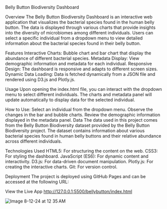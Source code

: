 Belly Button Biodiversity Dashboard

Overview
The Belly Button Biodiversity Dashboard is an interactive web application that visualizes the bacterial species found in the human belly button. The data is displayed through various charts that provide insights into the diversity of microbiomes among different individuals. Users can select a specific individual from a dropdown menu to view detailed information about the bacterial species found in their belly button.

Features
Interactive Charts: Bubble chart and bar chart that display the abundance of different bacterial species.
Metadata Display: View demographic information and metadata for each individual.
Responsive Design: The dashboard is responsive and adapts to different screen sizes.
Dynamic Data Loading: Data is fetched dynamically from a JSON file and rendered using D3.js and Plotly.js.

Usage
Upon opening the index.html file, you can interact with the dropdown menu to select different individuals. The charts and metadata panel will update automatically to display data for the selected individual.

How to Use:
Select an individual from the dropdown menu.
Observe the changes in the bar and bubble charts.
Review the demographic information displayed in the metadata panel.
Data
The data used in this project comes from the Belly Button Biodiversity dataset provided by the Belly Button Biodiversity project. The dataset contains information about various bacterial species found in human belly buttons and their relative abundance across different individuals.

Technologies Used
HTML5: For structuring the content on the web.
CSS3: For styling the dashboard.
JavaScript (ES6): For dynamic content and interactivity.
D3.js: For data-driven document manipulation.
Plotly.js: For creating the interactive charts.
Git: For version control.

Deployment
The project is deployed using GitHub Pages and can be accessed at the following URL:

View the Live App http://127.0.0.1:5500/bellybutton/index.html

![Image 8-12-24 at 12 35 AM](https://github.com/user-attachments/assets/d088c3d4-216f-4f7c-9534-cf9afe394ac2)
